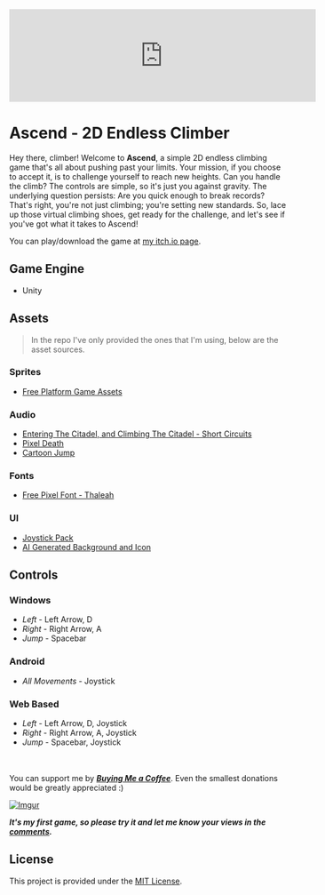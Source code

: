 <iframe frameborder="0" src="https://itch.io/embed/2411481?bg_color=74007e&amp;fg_color=ffffff&amp;link_color=eeff11&amp;border_color=959595" width="552" height="167"><a href="https://maxx-devs.itch.io/ascend">Ascend - 2D Endless Climber by maxx-devs</a></iframe>

# Ascend - 2D Endless Climber
Hey there, climber! Welcome to **Ascend**, a simple 2D endless climbing game that's all about pushing past your limits. Your mission, if you choose to accept it, is to challenge yourself to reach new heights. Can you handle the climb? The controls are simple, so it's just you against gravity. The underlying question persists: Are you quick enough to break records? That's right, you're not just climbing; you're setting new standards. So, lace up those virtual climbing shoes, get ready for the challenge, and let's see if you've got what it takes to Ascend!

You can play/download the game at [my itch.io page](https://maxx-devs.itch.io/ascend).

## Game Engine
- Unity

## Assets
> In the repo I've only provided the ones that I'm using, below are the asset sources.
### Sprites
- [Free Platform Game Assets](https://assetstore.unity.com/packages/2d/environments/free-platform-game-assets-85838)

### Audio
- [Entering The Citadel, and Climbing The Citadel - Short Circuits](https://brevynmusic.itch.io/short-circuits-energetic-8-bit)
- [Pixel Death](https://pixabay.com/sound-effects/pixel-death-66829/)
- [Cartoon Jump](https://pixabay.com/sound-effects/cartoon-jump-6462/)

### Fonts
- [Free Pixel Font - Thaleah](https://assetstore.unity.com/packages/2d/fonts/free-pixel-font-thaleah-140059)

### UI
- [Joystick Pack](https://assetstore.unity.com/packages/tools/input-management/joystick-pack-107631)
- [AI Generated Background and Icon](https://playgroundai.com/)

## Controls
### Windows
- *Left* - Left Arrow, D
- *Right* - Right Arrow, A
- *Jump* - Spacebar

### Android
- *All Movements* - Joystick

### Web Based
- *Left* - Left Arrow, D, Joystick
- *Right* - Right Arrow, A, Joystick
- *Jump* - Spacebar, Joystick

<br/><br/>
You can support me by [***Buying Me a Coffee***](https://www.buymeacoffee.com/maxxdevs). Even the smallest donations would be greatly appreciated :)

[![Imgur](https://i.imgur.com/hywqSIV.png)](https://www.buymeacoffee.com/maxxdevs)

***It's my first game, so please try it and let me know your views in the [comments](https://maxx-devs.itch.io/ascend).***

## License
This project is provided under the [MIT License](https://github.com/pratham-jaiswal/two-wheeler-traffic-rule-violation/blob/main/LICENSE).